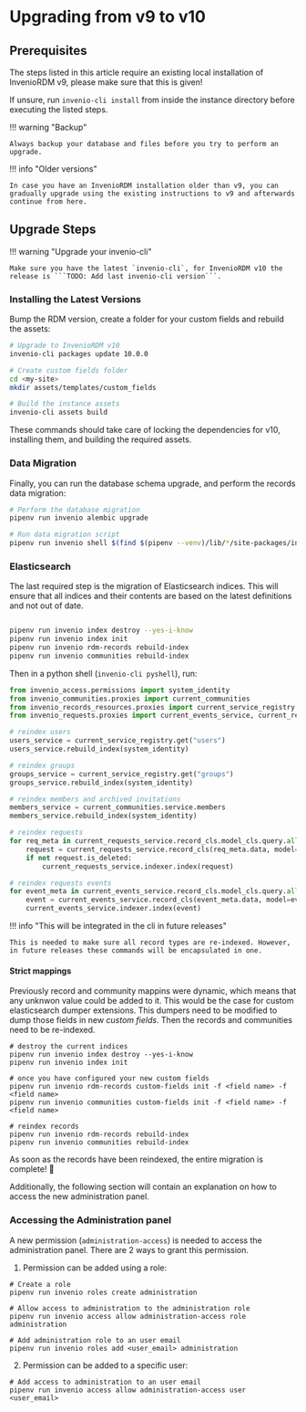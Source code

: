 # Upgrading from v9 to v10

## Prerequisites

The steps listed in this article require an existing local installation of InvenioRDM v9, please make sure that this is given!

If unsure, run `invenio-cli install` from inside the instance directory before executing the listed steps.

!!! warning "Backup"

    Always backup your database and files before you try to perform an upgrade.

!!! info "Older versions"

    In case you have an InvenioRDM installation older than v9, you can gradually upgrade using the existing instructions to v9 and afterwards continue from here.

## Upgrade Steps

!!! warning "Upgrade your invenio-cli"

    Make sure you have the latest `invenio-cli`, for InvenioRDM v10 the release is ```TODO: Add last invenio-cli version```.

### Installing the Latest Versions

Bump the RDM version, create a folder for your custom fields and rebuild the assets:

```bash
# Upgrade to InvenioRDM v10
invenio-cli packages update 10.0.0

# Create custom fields folder
cd <my-site>
mkdir assets/templates/custom_fields

# Build the instance assets
invenio-cli assets build
```

These commands should take care of locking the dependencies for v10, installing them, and building the required assets.


### Data Migration

Finally, you can run the database schema upgrade, and perform the records data migration:

```bash
# Perform the database migration
pipenv run invenio alembic upgrade

# Run data migration script
pipenv run invenio shell $(find $(pipenv --venv)/lib/*/site-packages/invenio_app_rdm -name migrate_9_0_to_10_0.py)
```

### Elasticsearch

The last required step is the migration of Elasticsearch indices. This will ensure that all indices and their contents are based on the latest definitions and not out of date.

```bash

pipenv run invenio index destroy --yes-i-know
pipenv run invenio index init
pipenv run invenio rdm-records rebuild-index
pipenv run invenio communities rebuild-index
```

Then in a python shell (`invenio-cli pyshell`), run:

```python
from invenio_access.permissions import system_identity
from invenio_communities.proxies import current_communities
from invenio_records_resources.proxies import current_service_registry
from invenio_requests.proxies import current_events_service, current_requests_service

# reindex users
users_service = current_service_registry.get("users")
users_service.rebuild_index(system_identity)

# reindex groups
groups_service = current_service_registry.get("groups")
groups_service.rebuild_index(system_identity)

# reindex members and archived invitations
members_service = current_communities.service.members
members_service.rebuild_index(system_identity)

# reindex requests
for req_meta in current_requests_service.record_cls.model_cls.query.all():
    request = current_requests_service.record_cls(req_meta.data, model=req_meta)
    if not request.is_deleted:
        current_requests_service.indexer.index(request)

# reindex requests events
for event_meta in current_events_service.record_cls.model_cls.query.all():
    event = current_events_service.record_cls(event_meta.data, model=event_meta)
    current_events_service.indexer.index(event)
```

!!! info "This will be integrated in the cli in future releases"

    This is needed to make sure all record types are re-indexed. However, in future releases these commands will be encapsulated in one.

#### Strict mappings

Previously record and community mappins were dynamic, which means that any unknwon value could be added to it. This would be the case for custom elasticsearch dumper extensions. This dumpers need to be modified to dump those fields in new _custom fields_. Then the records and communities need to be re-indexed.

```shell
# destroy the current indices
pipenv run invenio index destroy --yes-i-know
pipenv run invenio index init

# once you have configured your new custom fields
pipenv run invenio rdm-records custom-fields init -f <field name> -f <field name>
pipenv run invenio communities custom-fields init -f <field name> -f <field name>

# reindex records
pipenv run invenio rdm-records rebuild-index
pipenv run invenio communities rebuild-index
```

As soon as the records have been reindexed, the entire migration is complete! :partying_face:

Additionally, the following section will contain an explanation on how to access the new administration panel.

### Accessing the Administration panel

A new permission (`administration-access`) is needed to access the administration panel. There are 2 ways to grant this permission.

1) Permission can be added using a role:
```
# Create a role
pipenv run invenio roles create administration

# Allow access to administration to the administration role
pipenv run invenio access allow administration-access role administration

# Add administration role to an user email
pipenv run invenio roles add <user_email> administration
```

2) Permission can be added to a specific user:
```
# Add access to administration to an user email
pipenv run invenio access allow administration-access user <user_email>
```
